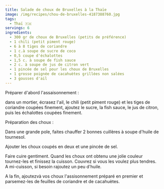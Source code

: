 ```yaml
---
title: Salade de choux de Bruxelles à la Thaïe
image: /img/recipes/chou-de-bruxelles-4187388760.jpg
tags:
  - Thaï 🇹🇭
servings: 6
ingredients:
  - 300 gr de choux de Bruxelles (petits de préférence)
  - 1 chili (petit piment rouge)
  - 6 à 8 tiges de coriandre
  - 1 c.à soupe de sucre de coco
  - 0,5 coupe d'échalottes
  - 1,5 c. à soupe de fish sauce
  - 2 c. à soupe de jus de citron vert
  - 1 pincée de sel pour les choux de Bruxelles
  - 1 grosse poignée de cacahuètes grillées non salées
  - 3 gousses d'ail
---
```

Préparer d'abord l'assaisonnement :

dans un mortier, écrasez l'ail, le chili (petit piment rouge) et les tiges de coriandre coupées finement, ajoutez le sucre, la fish sauce, le jus de citron, puis les échalottes coupées finement.

Préparation des choux :

Dans une grande pole, faites chauffer 2 bonnes cuillères à soupe d'huile de tournesol.

Ajouter les choux coupés en deux et une pincée de sel. 

Faire cuire gentiment. Quand les choux ont obtenu une jolie couleur tournez-les et finissez la cuisson. Couvrez si vous les voulez plus tendres. A mi-cuisson, si besoin rajoutez un peu d'huile.

A la fin, ajoutezvà vos choux l'assisonnement préparé en premier et parsemez-les de feuilles de coriandre et de cacahuètes.